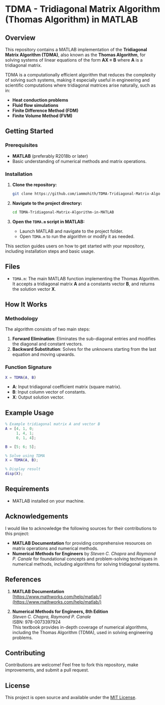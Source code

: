 # TDMA - Tridiagonal Matrix Algorithm (Thomas Algorithm) in MATLAB

## Overview

This repository contains a MATLAB implementation of the **Tridiagonal Matrix Algorithm (TDMA)**, also known as the **Thomas Algorithm**, for solving systems of linear equations of the form **AX = B** where **A** is a tridiagonal matrix.

TDMA is a computationally efficient algorithm that reduces the complexity of solving such systems, making it especially useful in engineering and scientific computations where tridiagonal matrices arise naturally, such as in:

- **Heat conduction problems**  
- **Fluid flow simulations**  
- **Finite Difference Method (FDM)**  
- **Finite Volume Method (FVM)**

## Getting Started

### Prerequisites
- **MATLAB** (preferably R2018b or later)
- Basic understanding of numerical methods and matrix operations.

### Installation

1. **Clone the repository:**
   ```bash
   git clone https://github.com/iammohith/TDMA-Tridiagonal-Matrix-Algorithm-in-MATLAB.git
   ```

2. **Navigate to the project directory:**
   ```bash
   cd TDMA-Tridiagonal-Matrix-Algorithm-in-MATLAB
   ```

3. **Open the `TDMA.m` script in MATLAB:**
   - Launch MATLAB and navigate to the project folder.
   - Open `TDMA.m` to run the algorithm or modify it as needed.

This section guides users on how to get started with your repository, including installation steps and basic usage.

## Files

- `TDMA.m`: The main MATLAB function implementing the Thomas Algorithm. It accepts a tridiagonal matrix **A** and a constants vector **B**, and returns the solution vector **X**.

## How It Works

### Methodology
The algorithm consists of two main steps:
1. **Forward Elimination**: Eliminates the sub-diagonal entries and modifies the diagonal and constant vectors.
2. **Backward Substitution**: Solves for the unknowns starting from the last equation and moving upwards.

### Function Signature
```matlab
X = TDMA(A, B)
```
- **A**: Input tridiagonal coefficient matrix (square matrix).
- **B**: Input column vector of constants.
- **X**: Output solution vector.

## Example Usage

```matlab
% Example tridiagonal matrix A and vector B
A = [4, 1, 0;
     1, 4, 1;
     0, 1, 4];

B = [5; 6; 5];

% Solve using TDMA
X = TDMA(A, B);

% Display result
disp(X);
```

## Requirements
- MATLAB installed on your machine.

## Acknowledgements
I would like to acknowledge the following sources for their contributions to this project:
- **MATLAB Documentation** for providing comprehensive resources on matrix operations and numerical methods.
- **Numerical Methods for Engineers** by *Steven C. Chapra* and *Raymond P. Canale* for foundational concepts and problem-solving techniques in numerical methods, including algorithms for solving tridiagonal systems.

## References
1. **MATLAB Documentation**  
   [https://www.mathworks.com/help/matlab/](https://www.mathworks.com/help/matlab/)
   
2. **Numerical Methods for Engineers, 8th Edition**  
   *Steven C. Chapra, Raymond P. Canale*  
   ISBN: 978-0073397924  
   This textbook provides in-depth coverage of numerical algorithms, including the Thomas Algorithm (TDMA), used in solving engineering problems.

## Contributing

Contributions are welcome! Feel free to fork this repository, make improvements, and submit a pull request.

## License

This project is open source and available under the [MIT License](LICENSE).
